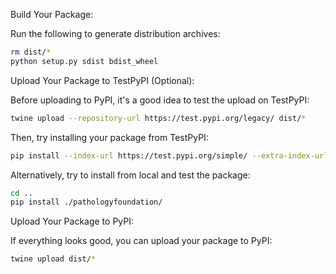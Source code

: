 Build Your Package:

Run the following to generate distribution archives:

```bash
rm dist/*
python setup.py sdist bdist_wheel
```

Upload Your Package to TestPyPI (Optional):

Before uploading to PyPI, it's a good idea to test the upload on TestPyPI:

```bash
twine upload --repository-url https://test.pypi.org/legacy/ dist/*
```

Then, try installing your package from TestPyPI:
```bash
pip install --index-url https://test.pypi.org/simple/ --extra-index-url https://pypi.org/simple/ pathologyfoundation
```


Alternatively, try to install from local and test the package:

```bash
cd ..
pip install ./pathologyfoundation/
```

Upload Your Package to PyPI:

If everything looks good, you can upload your package to PyPI:


```bash
twine upload dist/*
```
